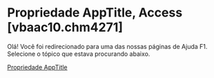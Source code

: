 
# Propriedade AppTitle, Access [vbaac10.chm4271]

Olá! Você foi redirecionado para uma das nossas páginas de Ajuda F1. Selecione o tópico que estava procurando abaixo.

[Propriedade AppTitle](http://msdn.microsoft.com/library/a505f465-7813-6677-dd80-21a757c9d422%28Office.15%29.aspx)
